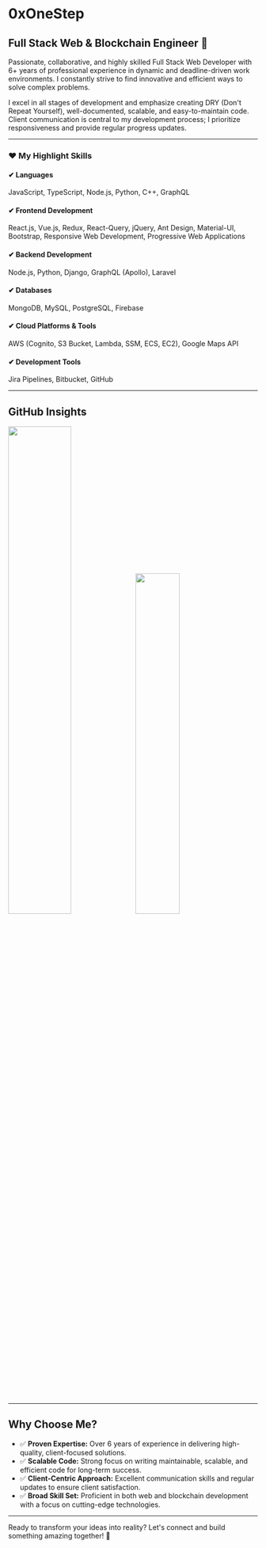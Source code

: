 # 0xOneStep
## Full Stack Web & Blockchain Engineer 👋
<p>
Passionate, collaborative, and highly skilled Full Stack Web Developer with 6+ years of professional experience in dynamic and deadline-driven work environments. 
I constantly strive to find innovative and efficient ways to solve complex problems.
</p>
I excel in all stages of development and emphasize creating DRY (Don't Repeat Yourself), well-documented, scalable, and easy-to-maintain code. Client communication is central to my development process; I prioritize responsiveness and provide regular progress updates.

---

### ❤ My Highlight Skills
#### ✔ Languages
JavaScript, TypeScript, Node.js, Python, C++, GraphQL
#### ✔ Frontend Development
React.js, Vue.js, Redux, React-Query, jQuery, Ant Design, Material-UI, Bootstrap, Responsive Web Development, Progressive Web Applications
#### ✔ Backend Development
Node.js, Python, Django, GraphQL (Apollo), Laravel
#### ✔ Databases
MongoDB, MySQL, PostgreSQL, Firebase
#### ✔ Cloud Platforms & Tools
AWS (Cognito, S3 Bucket, Lambda, SSM, ECS, EC2), Google Maps API
#### ✔ Development Tools
Jira Pipelines, Bitbucket, GitHub

---

## GitHub Insights
<div>
<img src="https://github-readme-stats-sigma-five.vercel.app/api?username=0xOneStep&count_private=true" width="50.25%"/>
<img src="https://github-readme-stats-sigma-five.vercel.app/api/top-langs/?username=0xOneStep&layout=compact" width="42%"/>
</div>

---

## Why Choose Me?
- ✅ **Proven Expertise:** Over 6 years of experience in delivering high-quality, client-focused solutions.  
- ✅ **Scalable Code:** Strong focus on writing maintainable, scalable, and efficient code for long-term success.  
- ✅ **Client-Centric Approach:** Excellent communication skills and regular updates to ensure client satisfaction.  
- ✅ **Broad Skill Set:** Proficient in both web and blockchain development with a focus on cutting-edge technologies.

---

Ready to transform your ideas into reality? Let's connect and build something amazing together! 🌟
